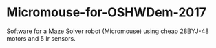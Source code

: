 # Micromouse-for-OSHWDem-2017
Software for a Maze Solver robot (Micromouse) using cheap 28BYJ-48 motors and 5 Ir sensors.
